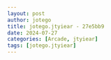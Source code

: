 ```yaml
---
layout: post
author: jotego
title: jotego.jtyiear - 27e5bb9
date: 2024-07-27
categories: [Arcade, jtyiear]
tags: [jotego.jtyiear]
---
```


